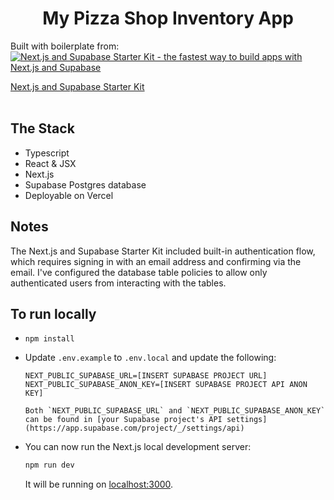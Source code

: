 
<h1 align="center">My Pizza Shop Inventory App</h1>

  Built with boilerplate from:
  <a href="https://demo-nextjs-with-supabase.vercel.app/">
  <img alt="Next.js and Supabase Starter Kit - the fastest way to build apps with Next.js and Supabase" src="https://demo-nextjs-with-supabase.vercel.app/opengraph-image.png">
  <div>Next.js and Supabase Starter Kit</div>
  </a>

<br/>

## The Stack
  - Typescript
  - React & JSX
  - Next.js
  - Supabase Postgres database
  - Deployable on Vercel


## Notes
The Next.js and Supabase Starter Kit included built-in authentication flow, which requires signing in with an email address and confirming via the email. I've configured the database table policies to allow only authenticated users from interacting with the tables. 


## To run locally
- `npm install`
- Update `.env.example` to `.env.local` and update the following:

   ```
   NEXT_PUBLIC_SUPABASE_URL=[INSERT SUPABASE PROJECT URL]
   NEXT_PUBLIC_SUPABASE_ANON_KEY=[INSERT SUPABASE PROJECT API ANON KEY]
   ```
      Both `NEXT_PUBLIC_SUPABASE_URL` and `NEXT_PUBLIC_SUPABASE_ANON_KEY` can be found in [your Supabase project's API settings](https://app.supabase.com/project/_/settings/api)

- You can now run the Next.js local development server:
   ```bash
   npm run dev
   ```
   It will be running on [localhost:3000](http://localhost:3000/).